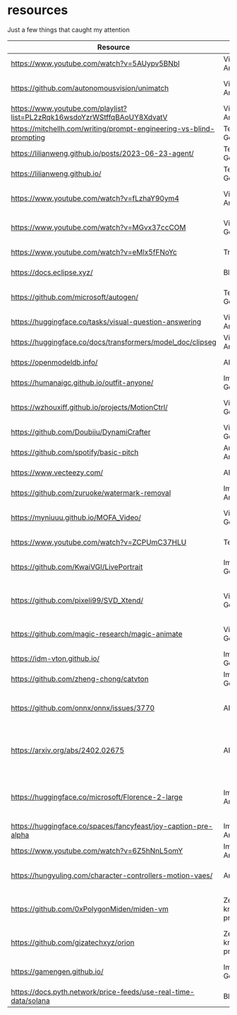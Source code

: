 # resources
Just a few things that caught my attention

| Resource | Class | Description |
|-|-|-|
|https://www.youtube.com/watch?v=5AUypv5BNbI|Visual Analysis|Optical flow explanation|
|https://github.com/autonomousvision/unimatch|Visual Analysis|"Unified model for stereo| depth and optical flow"|
|https://www.youtube.com/playlist?list=PL2zRqk16wsdoYzrWStffqBAoUY8XdvatV|Visual Analysis|Optical flow course|
|https://mitchellh.com/writing/prompt-engineering-vs-blind-prompting|Text Generation|Prompt engineering|
|https://lilianweng.github.io/posts/2023-06-23-agent/|Text Generation|LLM Agents|
|https://lilianweng.github.io/|Text Generation|LLM resources|
|https://www.youtube.com/watch?v=fLzhaY90ym4|Visual Analysis|Motion Field and Optical Flow|
|https://www.youtube.com/watch?v=MGvx37ccCOM|Video Generation|Person animation model|
|https://www.youtube.com/watch?v=eMlx5fFNoYc|Transformers|Transformers explained|
|https://docs.eclipse.xyz/|Blockchain|Ethereum on Solana|
|https://github.com/microsoft/autogen/|Text Generation|Microsoft LLM agents framework|
|https://huggingface.co/tasks/visual-question-answering|Visual Analysis|VQA resources|
|https://huggingface.co/docs/transformers/model_doc/clipseg|Visual Analysis|Image segmentation|
|https://openmodeldb.info/|AI Resources|Models resources|
|https://humanaigc.github.io/outfit-anyone/|Image Generation|Outfit anyone|
|https://wzhouxiff.github.io/projects/MotionCtrl/|Video Generation|Controlled video generation|
|https://github.com/Doubiiu/DynamiCrafter|Video Generation||
|https://github.com/spotify/basic-pitch|Audio Analysis|Audio to midi|
|https://www.vecteezy.com/|AI Resources|Annotated videos|
|https://github.com/zuruoke/watermark-removal|Image Analysis|Watermark removal|
|https://myniuuu.github.io/MOFA_Video/|Video Generation|Controlled video generation|
|https://www.youtube.com/watch?v=ZCPUmC37HLU|Text Analysis|Embeddings analysis|
|https://github.com/KwaiVGI/LivePortrait|Image Generation|Real-time controllable portraits|
|https://github.com/pixeli99/SVD_Xtend/|Video Generation|Stable Video Diffusion finetuning code|
|https://github.com/magic-research/magic-animate|Video Generation|Animate with body segmentation|
|https://idm-vton.github.io/|Image Generation|Virtual Try-On|
|https://github.com/zheng-chong/catvton|Image Generation|Virtual Try-On|
|https://github.com/onnx/onnx/issues/3770|AI Resources|How to split an ONNX model for sharding|
|https://arxiv.org/abs/2402.02675|AI Resources|ZK proof for deep learning model execution|
|https://huggingface.co/microsoft/Florence-2-large|Image Analysis|Multi-task prompt-based image analysis model|
|https://huggingface.co/spaces/fancyfeast/joy-caption-pre-alpha|Image Analysis|Image captioning|
|https://www.youtube.com/watch?v=6Z5hNnL5omY|Image Analysis|Video about Florence|
|https://hungyuling.com/character-controllers-motion-vaes/|Animation|Using VAEs for 3D model animation|
|https://github.com/0xPolygonMiden/miden-vm|Zero-knowledge proofs|Virtual machine for STARK (zk proofs)|
|https://github.com/gizatechxyz/orion|Zero-knowledge proofs|ZK ML framework|
|https://gamengen.github.io/|Image Generation|Interactive image generation|
|https://docs.pyth.network/price-feeds/use-real-time-data/solana|Blockchain|Price oracle|
